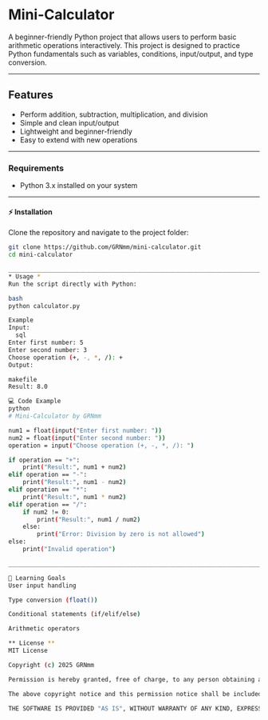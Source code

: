 #  Mini-Calculator

A beginner-friendly Python project that allows users to perform basic arithmetic operations interactively. This project is designed to practice Python fundamentals such as variables, conditions, input/output, and type conversion.

---

##  Features
- Perform addition, subtraction, multiplication, and division  
- Simple and clean input/output  
- Lightweight and beginner-friendly  
- Easy to extend with new operations  

---

### Requirements
- Python 3.x installed on your system  

---

#### ⚡ Installation
Clone the repository and navigate to the project folder:
```bash
git clone https://github.com/GRNmm/mini-calculator.git
cd mini-calculator

____________________________________________________________________________________________________________
* Usage *
Run the script directly with Python:

bash
python calculator.py

Example
Input:
  sql
Enter first number: 5
Enter second number: 3
Choose operation (+, -, *, /): +
Output:

makefile
Result: 8.0

💻 Code Example
python
# Mini-Calculator by GRNmm

num1 = float(input("Enter first number: "))
num2 = float(input("Enter second number: "))
operation = input("Choose operation (+, -, *, /): ")

if operation == "+":
    print("Result:", num1 + num2)
elif operation == "-":
    print("Result:", num1 - num2)
elif operation == "*":
    print("Result:", num1 * num2)
elif operation == "/":
    if num2 != 0:
        print("Result:", num1 / num2)
    else:
        print("Error: Division by zero is not allowed")
else:
    print("Invalid operation")

__________________________________________________________________________________________________

🎯 Learning Goals
User input handling

Type conversion (float())

Conditional statements (if/elif/else)

Arithmetic operators

** License **
MIT License

Copyright (c) 2025 GRNmm

Permission is hereby granted, free of charge, to any person obtaining a copy of this software and associated documentation files (the "Software"), to deal in the Software without restriction, including without limitation the rights to use, copy, modify, merge, publish, distribute, sublicense, and/or sell copies of the Software, and to permit persons to whom the Software is furnished to do so, subject to the following conditions:

The above copyright notice and this permission notice shall be included in all copies or substantial portions of the Software.

THE SOFTWARE IS PROVIDED "AS IS", WITHOUT WARRANTY OF ANY KIND, EXPRESS OR IMPLIED, INCLUDING BUT NOT LIMITED TO THE WARRANTIES OF MERCHANTABILITY, FITNESS FOR A PARTICULAR PURPOSE AND NONINFRINGEMENT. IN NO EVENT SHALL THE AUTHORS OR COPYRIGHT HOLDERS BE LIABLE FOR ANY CLAIM, DAMAGES OR OTHER LIABILITY, WHETHER IN AN ACTION OF CONTRACT, TORT OR OTHERWISE, ARISING FROM, OUT OF OR IN CONNECTION WITH THE SOFTWARE OR THE USE OR OTHER DEALINGS IN THE SOFTWARE.











